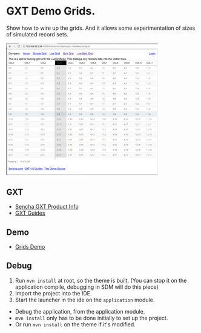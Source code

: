# GXT Demo Grids.
Show how to wire up the grids. And it allows some experimentation of sizes of simulated record sets. 

<img src='theapp.png' width='400px'/>

## GXT 

* [Sencha GXT Product Info](https://www.sencha.com/products/gxt/)
* [GXT Guides](http://docs.sencha.com/gxt/4.x/)

## Demo

* [Grids Demo](http://examples.sencha.com/gxt-grids/)

## Debug
1. Run `mvn install` at root, so the theme is built. (You can stop it on the application compile, debugging in SDM will do this piece)
2. Import the project into the IDE.
3. Start the launcher in the ide on the `application` module. 

* Debug the application, from the application module.
* `mvn install` only has to be done initially to set up the project. 
* Or run `mvn install` on the theme if it's modified. 
